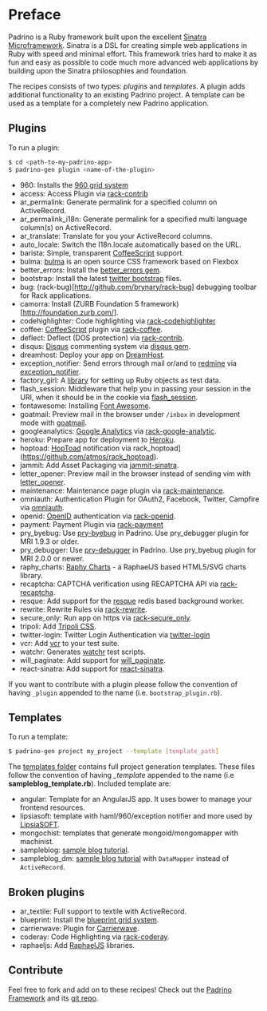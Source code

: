 # Preface

Padrino is a Ruby framework built upon the excellent [Sinatra Microframework](http://www.sinatrarb.com). Sinatra is a
DSL for creating simple web applications in Ruby with speed and minimal effort. This framework tries hard to make it as
fun and easy as possible to code much more advanced web applications by building upon the Sinatra philosophies and
foundation.


The recipes consists of two types: *plugins* and *templates*. A plugin adds additional functionality to an existing
Padrino project. A template can be used as a template for a completely new Padrino application.


## Plugins

To run a plugin:

```sh
$ cd <path-to-my-padrino-app>
$ padrino-gen plugin <name-of-the-plugin>
```


- 960: Installs the [960 grid system](https://github.com/nathansmith/960-Grid-System)
- access: Access Plugin via [rack-contrib](http://github.com/rack/rack-contrib/)
- ar\_permalink: Generate permalink for a specified column on ActiveRecord.
- ar\_permalink\_i18n: Generate permalink for a specified multi language column(s) on ActiveRecord.
- ar\_translate: Translate for you your ActiveRecord columns.
- auto\_locale: Switch the I18n.locale automatically based on the URL.
- barista: Simple, transparent [CoffeeScript](https://github.com/jashkenas/coffeescript) support.
- bulma: [bulma](https://bulma.io "bulma") is an open source CSS framework based on Flexbox
- better\_errors: Install the [better_errors gem](https://github.com/charliesome/better_errors).
- bootstrap: Install the latest [twitter bootstrap](https://github.com/twbs/bootstrap) files.
- bug: (rack-bug)[http://github.com/brynary/rack-bug] debugging toolbar for Rack applications.
- camorra: Install (ZURB Foundation 5 framework)[http://foundation.zurb.com/].
- codehighlighter: Code highlighting via [rack-codehighlighter](https://github.com/wbzyl/rack-codehighlighter)
- coffee: [CoffeeScript](https://github.com/jashkenas/coffeescript) plugin via [rack-coffee](https://github.com/mattly/rack-coffee).
- deflect: Deflect (DOS protection) via [rack-contrib](http://github.com/rack/rack-contrib/).
- disqus: [Disqus](https://disqus.com/) commenting system via [disqus gem](https://github.com/norman/disqus).
- dreamhost: Deploy your app on [DreamHost](https://www.dreamhost.com/).
- exception\_notifier: Send errors through mail or/and to [redmine](http://www.redmine.org/) via [exception_notifier](https://github.com/padrino/padrino-contrib/blob/master/lib/padrino-contrib/exception_notifier.rb).
- factory\_girl: A [library](https://github.com/thoughtbot/factory_girl) for setting up Ruby objects as test data.
- flash\_session: Middleware that help you in passing your session in the URI, when it should be in the cookie via [flash_session](https://github.com/padrino/padrino-contrib/blob/master/lib/padrino-contrib/flash_session.rb).
- fontawesome: Installing [Font Awesome](https://github.com/FortAwesome/Font-Awesome).
- goatmail: Preview mail in the browser under `/inbox` in development mode with [goatmail](https://github.com/tyabe/goatmail).
- googleanalytics: [Google Analytics](https://analytics.google.com/) via [rack-google-analytic](https://github.com/kangguru/rack-google-analytics).
- heroku: Prepare app for deployment to [Heroku](https://heroku.com/).
- hoptoad: [HopToad](https://github.com/thoughtbot/hoptoad_notifier) notification via rack_hoptoad](https://github.com/atmos/rack_hoptoad).
- jammit: Add Asset Packaging via [jammit-sinatra](https://github.com/jacquescrocker/jammit-sinatra).
- letter_opener: Preview mail in the browser instead of sending vim with [letter_opener](https://github.com/ryanb/letter_opener).
- maintenance: Maintenance page plugin via [rack-maintenance](http://github.com/ddollar/rack-maintenance).
- omniauth: Authentication Plugin for OAuth2, Facebook, Twitter, Campfire via [omniauth](https://github.com/intridea/omniauth/).
- openid: [OpenID](http://openid.net/) authentication via [rack-openid](https://github.com/josh/rack-openid).
- payment: Payment Plugin via [rack-payment](https://rubygems.org/gems/rack-payment/versions/0.1.4)
- pry\_byebug: Use [pry-byebug](https://github.com/deivid-rodriguez/pry-byebug) in Padrino. Use pry_debugger plugin for MRI 1.9.3 or older.
- pry\_debugger: Use [pry-debugger](https://github.com/nixme/pry-debugger) in Padrino. Use pry_byebug plugin for MRI 2.0.0 or newer.
- raphy\_charts: [Raphy Charts](https://github.com/jcarver989/raphy-charts) - a RaphaelJS based HTML5/SVG charts library.
- recaptcha: CAPTCHA verification using RECAPTCHA API via [rack-recaptcha](https://github.com/achiu/rack-recaptcha).
- resque: Add support for the [resque](https://github.com/resque/resque) redis based background worker.
- rewrite: Rewrite Rules via [rack-rewrite](https://github.com/jtrupiano/rack-rewrite).
- secure\_only: Run app on https via [rack-secure_only](https://github.com/spllr/rack-secure_only).
- tripoli: Add [Tripoli CSS](http://monc.se/tripoli/).
- twitter-login: Twitter Login Authentication via [twitter-login](https://github.com/mislav/twitter-login)
- vcr: Add [vcr](https://github.com/vcr/vcr) to your test suite.
- watchr: Generates [watchr](https://github.com/mynyml/watchr) test scripts.
- will\_paginate: Add support for [will_paginate](https://github.com/mislav/will_paginate).
- react-sinatra: Add support for [react-sinatra](https://github.com/namusyaka/react-sinatra).


If you want to contribute with a plugin please follow the convention of having `_plugin` appended to the name (i.e.
`bootstrap_plugin.rb`).


## Templates

To run a template:

```sh
$ padrino-gen project my_project --template [template_path]
```

The [templates folder](https://github.com/padrino/padrino-recipes/tree/master/templates) contains full project generation templates.
These files follow the convention of having *_template*
appended to the name (i.e **sampleblog_template.rb**). Included template are:


- angular: Template for an AngularJS app. It uses bower to manage your frontend resources.
- lipsiasoft: template with haml/960/exception notifier and more used by [LipsiaSOFT](http://www.lipsiasoft.com).
- mongochist: templates that generate mongoid/mongomapper with machinist.
- sampleblog: [sample blog tutorial](http://padrinorb.com/guides/getting-started/blog-tutorial).
- sampleblog_dm: [sample blog tutorial](http://padrinorb.com/guides/getting-started/blog-tutorial) with `DataMapper`
  instead of `ActiveRecord`.


## Broken plugins

- ar\_textile: Full support to textile with ActiveRecord.
- blueprint: Install the [blueprint grid system](https://github.com/joshuaclayton/blueprint-css).
- carrierwave: Plugin for [Carrierwave](https://github.com/carrierwaveuploader/carrierwave).
- coderay: Code Highlighting via [rack-coderay](https://github.com/rubychan/coderay).
- raphaeljs: Add [RaphaelJS](https://github.com/DmitryBaranovskiy/raphael) libraries.


## Contribute

Feel free to fork and add on to these recipes! Check out the [Padrino Framework](http://www.padrinorb.com) and its
[git repo](http://github.com/padrino/padrino-framework).
